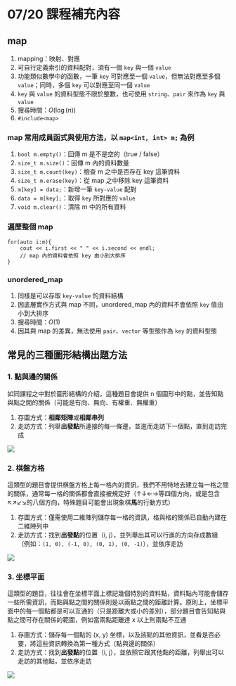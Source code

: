 # 07/20 課程補充內容

## map
1. mapping：映射、對應
2. 可自行定義索引的資料配對，須有一個 `key` 與一個 `value`
3. 功能類似數學中的函數，一筆 `key` 可對應至一個 `value`，但無法對應至多個 `value`；同時，多個 `key` 可以對應至同一個 `value`
4. `key` 與 `value` 的資料型態不限於整數，也可使用 `string`、`pair` 來作為 `key` 與 `value`
5. 搜尋時間：$O(\log(n))$
6. `#include<map>`

### map 常用成員函式與使用方法，以 `map<int, int> m;` 為例
1. `bool m.empty()`：回傳 m 是不是空的（true / false）
2. `size_t m.size()`：回傳 m 內的資料數量
3. `size_t m.count(key)`：檢查 m 之中是否存在 key 這筆資料
4. `size_t m.erase(key)`：從 map 之中移除 key 這筆資料
5. `m[key] = data;`：新增一筆 `key-value` 配對
6. `data = m[key];`：取得 `key` 所對應的 `value`
7. `void m.clear()`：清除 m 中的所有資料

### 遍歷整個 map
```cpp=
for(auto i:m){
    cout << i.first << " " << i.second << endl;
    // map 內的資料會依照 key 由小到大排序
}
```

### unordered_map
1. 同樣是可以存取 `key-value` 的資料結構
2. 因底層實作方式與 map 不同，unordered_map 內的資料不會依照 `key` 值由小到大排序
3. 搜尋時間：$O(1)$
4. 因其與 map 的差異，無法使用 `pair`、`vector` 等型態作為 `key` 的資料型態

## 常見的三種圖形結構出題方法

### 1. 點與邊的關係
如同課程之中對於圖形結構的介紹，這種題目會提供 n 個圖形中的點，並告知點與點之間的關係（可能是有向、無向、有權重、無權重）
1. 存圖方式：**相鄰矩陣**或**相鄰串列**
2. 走訪方式：列舉**出發點**所連接的每一條邊，並進而走訪下一個點，直到走訪完成

![](https://i.imgur.com/v7MGVqW.png)

### 2. 棋盤方格
這類型的題目會提供棋盤方格上每一格內的資訊，我們不用特地去建立每一格之間的關係，通常每一格的關係都會直接被規定好（↑↓←→等四個方向，或是包含↖↗↙↘的八個方向，特殊題目可能會出現象棋**馬**的行動方式）
1. 存圖方式：僅需使用二維陣列儲存每一格的資訊，格與格的關係已自動內建在二維陣列中
2. 走訪方式：找到**出發點**的位置（i, j），並列舉出其可以行進的方向存成數組（例如：`(1, 0), (-1, 0), (0, 1), (0, -1)`），並依序走訪

![](https://i.imgur.com/hcg0DbO.png)

### 3. 坐標平面
這類型的題目，往往會在坐標平面上標記幾個特別的資料點，資料點內可能會儲存一些所需資訊，而點與點之間的關係則是以兩點之間的距離計算。原則上，坐標平面中的每一個點都是可以互通的（只是距離大或小的差別），部分題目會告知點與點之間可存在關係的範圍，例如當兩點距離達 x 以上則兩點不互通
1. 存圖方式：儲存每一個點的 (x, y) 坐標，以及該點的其他資訊，並看是否必要，將這些資訊轉換為第一種方式（點與邊的關係）
2. 走訪方式：找到**出發點**的位置（i, j），並依照它跟其他點的距離，列舉出可以走訪的其他點，並依序走訪

![](https://i.imgur.com/3hHE8wW.png)